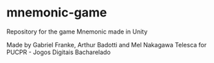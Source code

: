 # mnemonic-game
Repository for the game Mnemonic made in Unity

Made by Gabriel Franke, Arthur Badotti and Mel Nakagawa Telesca for PUCPR - Jogos Digitais Bacharelado
